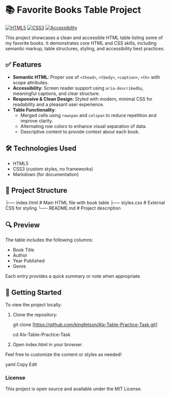 
# 📚 Favorite Books Table Project

[![HTML5](https://img.shields.io/badge/HTML5-E34F26?logo=html5&logoColor=white&style=for-the-badge)](https://developer.mozilla.org/en-US/docs/Web/Guide/HTML/HTML5)
[![CSS3](https://img.shields.io/badge/CSS3-1572B6?logo=css3&logoColor=white&style=for-the-badge)](https://developer.mozilla.org/en-US/docs/Web/CSS)
[![Accessibility](https://img.shields.io/badge/Accessible-AA%2B-blueviolet?style=for-the-badge)](https://www.w3.org/WAI/)


This project showcases a clean and accessible HTML table listing some of my favorite books. It demonstrates core HTML and CSS skills, including semantic markup, table structures, styling, and accessibility best practices.

## ✅ Features

- **Semantic HTML**: Proper use of `<thead>`, `<tbody>`, `<caption>`, `<th>` with scope attributes.
- **Accessibility**: Screen reader support using `aria-describedby`, meaningful captions, and clear structure.
- **Responsive & Clean Design**: Styled with modern, minimal CSS for readability and a pleasant user experience.
- **Table Functionality**:
  - Merged cells using `rowspan` and `colspan` to reduce repetition and improve clarity.
  - Alternating row colors to enhance visual separation of data.
  - Descriptive content to provide context about each book.

## 🛠 Technologies Used

- HTML5
- CSS3 (custom styles, no frameworks)
- Markdown (for documentation)

## 📁 Project Structure

├── index.html # Main HTML file with book table
├── styles.css # External CSS for styling
└── README.md # Project description


## 🔍 Preview

The table includes the following columns:

- Book Title
- Author
- Year Published
- Genre

Each entry provides a quick summary or note when appropriate.

## 🚀 Getting Started

To view the project locally:

1. Clone the repository:

   git clone [https://github.com/kingfetson/Alx-Table-Practice-Task.git]
   
   cd Alx-Table-Practice-Task

3. Open index.html in your browser.

Feel free to customize the content or styles as needed!

yaml
Copy
Edit

 ### License
This project is open source and available under the MIT License.


   
   
